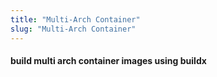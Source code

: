 ```yaml
---
title: "Multi-Arch Container"
slug: "Multi-Arch Container"
---
```


#### build multi arch container images using buildx 

